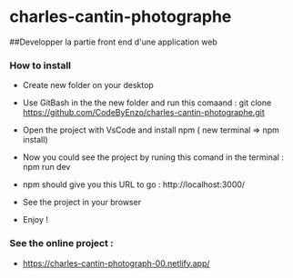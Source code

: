 # charles-cantin-photographe
##Developper la partie front end d'une application web

### How to install 

- Create new folder on your desktop

- Use GitBash in the the new folder and run this comaand : git clone https://github.com/CodeByEnzo/charles-cantin-photographe.git

- Open the project with VsCode and install npm ( new terminal => npm install)

- Now you could see the project by runing this comand in the terminal : npm run dev

- npm should give you this URL to go : http://localhost:3000/

- See the project in your browser

- Enjoy !

### See the online project :

- https://charles-cantin-photograph-00.netlify.app/
